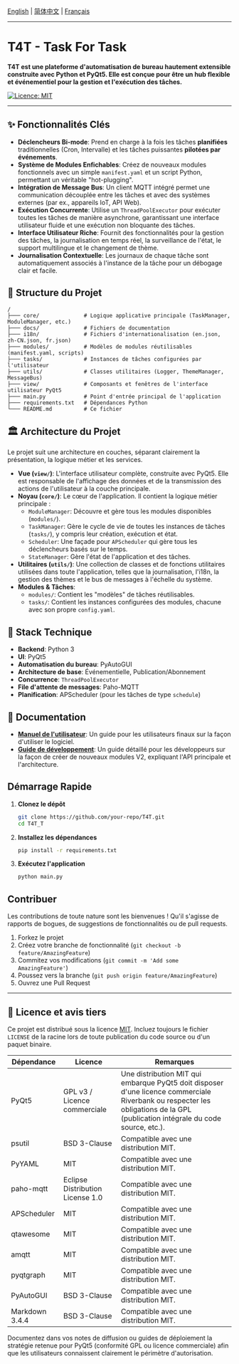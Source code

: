 [English](./README.md) | [简体中文](./README.zh-CN.md) | [Français](./README.fr.md)

---

# T4T - Task For Task

**T4T est une plateforme d'automatisation de bureau hautement extensible construite avec Python et PyQt5. Elle est conçue pour être un hub flexible et événementiel pour la gestion et l'exécution des tâches.**

[![Licence: MIT](https://img.shields.io/badge/License-MIT-yellow.svg)](https://opensource.org/licenses/MIT)

---

## ✨ Fonctionnalités Clés

*   **Déclencheurs Bi-mode**: Prend en charge à la fois les tâches **planifiées** traditionnelles (Cron, Intervalle) et les tâches puissantes **pilotées par événements**.
*   **Système de Modules Enfichables**: Créez de nouveaux modules fonctionnels avec un simple `manifest.yaml` et un script Python, permettant un véritable "hot-plugging".
*   **Intégration de Message Bus**: Un client MQTT intégré permet une communication découplée entre les tâches et avec des systèmes externes (par ex., appareils IoT, API Web).
*   **Exécution Concurrente**: Utilise un `ThreadPoolExecutor` pour exécuter toutes les tâches de manière asynchrone, garantissant une interface utilisateur fluide et une exécution non bloquante des tâches.
*   **Interface Utilisateur Riche**: Fournit des fonctionnalités pour la gestion des tâches, la journalisation en temps réel, la surveillance de l'état, le support multilingue et le changement de thème.
*   **Journalisation Contextuelle**: Les journaux de chaque tâche sont automatiquement associés à l'instance de la tâche pour un débogage clair et facile.

## 📂 Structure du Projet
```
/
├─── core/              # Logique applicative principale (TaskManager, ModuleManager, etc.)
├─── docs/              # Fichiers de documentation
├─── i18n/              # Fichiers d'internationalisation (en.json, zh-CN.json, fr.json)
├─── modules/           # Modèles de modules réutilisables (manifest.yaml, scripts)
├─── tasks/             # Instances de tâches configurées par l'utilisateur
├─── utils/             # Classes utilitaires (Logger, ThemeManager, MessageBus)
├─── view/              # Composants et fenêtres de l'interface utilisateur PyQt5
├─── main.py            # Point d'entrée principal de l'application
├─── requirements.txt   # Dépendances Python
└─── README.md          # Ce fichier
```

## 🏛️ Architecture du Projet

Le projet suit une architecture en couches, séparant clairement la présentation, la logique métier et les services.

*   **Vue (`view/`)**: L'interface utilisateur complète, construite avec PyQt5. Elle est responsable de l'affichage des données et de la transmission des actions de l'utilisateur à la couche principale.
*   **Noyau (`core/`)**: Le cœur de l'application. Il contient la logique métier principale :
    *   `ModuleManager`: Découvre et gère tous les modules disponibles (`modules/`).
    *   `TaskManager`: Gère le cycle de vie de toutes les instances de tâches (`tasks/`), y compris leur création, exécution et état.
    *   `Scheduler`: Une façade pour `APScheduler` qui gère tous les déclencheurs basés sur le temps.
    *   `StateManager`: Gère l'état de l'application et des tâches.
*   **Utilitaires (`utils/`)**: Une collection de classes et de fonctions utilitaires utilisées dans toute l'application, telles que la journalisation, l'i18n, la gestion des thèmes et le bus de messages à l'échelle du système.
*   **Modules & Tâches**:
    *   `modules/`: Contient les "modèles" de tâches réutilisables.
    *   `tasks/`: Contient les instances configurées des modules, chacune avec son propre `config.yaml`.

## 🚀 Stack Technique

*   **Backend**: Python 3
*   **UI**: PyQt5
*   **Automatisation du bureau**: PyAutoGUI
*   **Architecture de base**: Événementielle, Publication/Abonnement
*   **Concurrence**: `ThreadPoolExecutor`
*   **File d'attente de messages**: Paho-MQTT
*   **Planification**: APScheduler (pour les tâches de type `schedule`)

## 📖 Documentation

*   **[Manuel de l'utilisateur](./docs/user_manual.md)**: Un guide pour les utilisateurs finaux sur la façon d'utiliser le logiciel.
*   **[Guide de développement](./docs/development_guide.md)**: Un guide détaillé pour les développeurs sur la façon de créer de nouveaux modules V2, expliquant l'API principale et l'architecture.

## Démarrage Rapide

1.  **Clonez le dépôt**
    ```bash
    git clone https://github.com/your-repo/T4T.git
    cd T4T_T
    ```

2.  **Installez les dépendances**
    ```bash
    pip install -r requirements.txt
    ```

3.  **Exécutez l'application**
    ```bash
    python main.py
    ```

## Contribuer

Les contributions de toute nature sont les bienvenues ! Qu'il s'agisse de rapports de bogues, de suggestions de fonctionnalités ou de pull requests.

1.  Forkez le projet
2.  Créez votre branche de fonctionnalité (`git checkout -b feature/AmazingFeature`)
3.  Commitez vos modifications (`git commit -m 'Add some AmazingFeature'`)
4.  Poussez vers la branche (`git push origin feature/AmazingFeature`)
5.  Ouvrez une Pull Request

---

## 📄 Licence et avis tiers

Ce projet est distribué sous la licence [MIT](LICENSE). Incluez toujours le fichier `LICENSE` de la racine lors de toute publication du code source ou d'un paquet binaire.

| Dépendance | Licence | Remarques |
| --- | --- | --- |
| PyQt5 | GPL v3 / Licence commerciale | Une distribution MIT qui embarque PyQt5 doit disposer d'une licence commerciale Riverbank ou respecter les obligations de la GPL (publication intégrale du code source, etc.). |
| psutil | BSD 3-Clause | Compatible avec une distribution MIT. |
| PyYAML | MIT | Compatible avec une distribution MIT. |
| paho-mqtt | Eclipse Distribution License 1.0 | Compatible avec une distribution MIT. |
| APScheduler | MIT | Compatible avec une distribution MIT. |
| qtawesome | MIT | Compatible avec une distribution MIT. |
| amqtt | MIT | Compatible avec une distribution MIT. |
| pyqtgraph | MIT | Compatible avec une distribution MIT. |
| PyAutoGUI | BSD 3-Clause | Compatible avec une distribution MIT. |
| Markdown 3.4.4 | BSD 3-Clause | Compatible avec une distribution MIT. |

Documentez dans vos notes de diffusion ou guides de déploiement la stratégie retenue pour PyQt5 (conformité GPL ou licence commerciale) afin que les utilisateurs connaissent clairement le périmètre d'autorisation.
